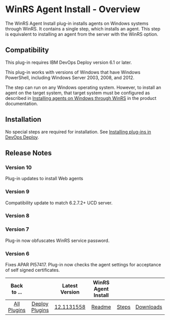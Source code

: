 
# WinRS Agent Install - Overview


The WinRS Agent Install plug-in installs agents on Windows systems through WinRS. It contains a single step, which installs an agent. This step is equivalent to installing an agent from the server with the WinRS option.

## Compatibility

This plug-in requires IBM DevOps Deploy version 6.1 or later.

This plug-in works with versions of Windows that have Windows PowerShell, including Windows Server 2003, 2008, and 2012.

The step can run on any Windows operating system. However, to install an agent on the target system, that target system must be configured as described in [Installing agents on Windows through WinRS](https://www.ibm.com/docs/en/urbancode-deploy/7.2.3?topic=agents-installing-windows-through-winrs) in the product documentation.

## **Installation**

No special steps are required for installation. See [Installing plug-ins in DevOps Deploy](https://community.ibm.com/community/user/wasdevops/blogs/laurel-dickson-bull1/2022/06/13/install-plugins "Installing plug-ins in DevOps Deploy").

## Release Notes

### Version 10

Plug-in updates to install Web agents

### Version 9

Compatibility update to match 6.2.7.2+ UCD server.

### Version 8

### Version 7

Plug-in now obfuscates WinRS service password.

### Version 6

Fixes APAR PI57417. Plug-in now checks the agent settings for acceptance of self signed certificates.


|Back to ...||Latest Version|WinRS Agent Install |||
| :---: | :---: | :---: | :---: | :---: | :---: |
|[All Plugins](../../index.md)|[Deploy Plugins](../README.md)|[12.1131558](https://raw.githubusercontent.com/UrbanCode/IBM-UCD-PLUGINS/main/files/WinRSAgentInstall/ucd-WinRSAgentInstall-12.1131558.zip)|[Readme](README.md)|[Steps](steps.md)|[Downloads](downloads.md)|
